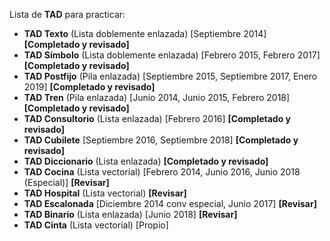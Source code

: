 Lista de **TAD** para practicar:
- **TAD Texto** (Lista doblemente enlazada) [Septiembre 2014] **[Completado y revisado]**
- **TAD Símbolo** (Lista doblemente enlazada) [Febrero 2015, Febrero 2017] **[Completado y revisado]**
- **TAD Postfijo** (Pila enlazada) [Septiembre 2015, Septiembre 2017, Enero 2019] **[Completado y revisado]**
- **TAD Tren** (Pila enlazada) [Junio 2014, Junio 2015, Febrero 2018] **[Completado y revisado]**
- **TAD Consultorio** (Lista enlazada) [Febrero 2016] **[Completado y revisado]**
- **TAD Cubilete** [Septiembre 2016, Septiembre 2018] **[Completado y revisado]**
- **TAD Diccionario** (Lista enlazada) **[Completado y revisado]**
- **TAD Cocina** (Lista vectorial) [Febrero 2014, Junio 2016, Junio 2018 (Especial)] **[Revisar]**
- **TAD Hospital** (Lista vectorial) **[Revisar]**
- **TAD Escalonada** [Diciembre 2014 conv especial, Junio 2017] **[Revisar]**
- **TAD Binario** (Lista enlazada) [Junio 2018] **[Revisar]**
- **TAD Cinta** (Lista vectorial) [Propio]
